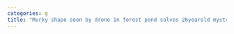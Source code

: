 ```yaml
---
categories: g
title: "Murky shape seen by drone in forest pond solves 26yearold mystery Texas cops say"
---
```

